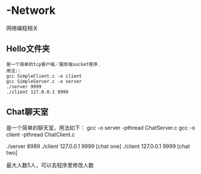 # -Network
网络编程相关

## Hello文件夹
    是一个简单的tcp客户端／服务端socket程序.
    用法::
    gcc SimpleClient.c -o client
    gcc SimpleServer.c -o server
    ./server 9999
    ./client 127.0.0.1 9999
 
## Chat聊天室
   是一个简单的聊天室，用法如下：
   gcc -o server -pthread ChatServer.c
   gcc -o client -pthread ChatClient.c
   
   ./server 8989
   ./client 127.0.0.1 9999 [chat one]
   ./client 127.0.0.1 9999 [chat two]
   
   最大人数5人，可以去程序里修改人数
